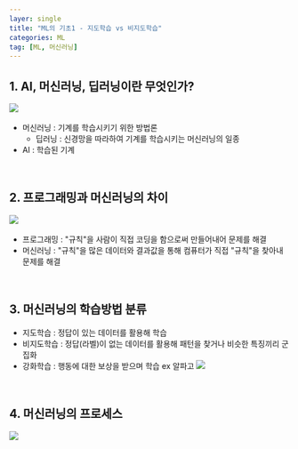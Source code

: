 ```yaml
---
layer: single
title: "ML의 기초1 - 지도학습 vs 비지도학습"
categories: ML
tag: [ML, 머신러닝]
---
```


## 1. AI, 머신러닝, 딥러닝이란 무엇인가?
![](_posts\_Images\2024-01-15-ML_001_1.png)
- 머신러닝 : 기계를 학습시키기 위한 방법론
    - 딥러닝 : 신경망을 따라하여 기계를 학습시키는 머신러닝의 일종
- AI : 학습된 기계
<br/>

## 2. 프로그래밍과 머신러닝의 차이
![](_posts\_Images\2024-01-15-ML_001_2.png)
- 프로그래밍 : "규칙"을 사람이 직접 코딩을 함으로써 만들어내어 문제를 해결
- 머신러닝 : "규칙"을 많은 데이터와 결과값을 통해 컴퓨터가 직접 "규칙"을 찾아내 문제를 해결
<br/>

## 3. 머신러닝의 학습방법 분류
- 지도학습 : 정답이 있는 데이터를 활용해 학습
- 비지도학습 : 정답(라벨)이 없는 데이터를 활용해 패턴을 찾거나 비슷한 특징끼리 군집화
- 강화학습 : 행동에 대한 보상을 받으며 학습 ex 알파고
![](_posts\_Images\2024-01-15-ML_001_3.png)
<br/>

## 4. 머신러닝의 프로세스
![](_posts\_Images\2024-01-15-ML_001_4.png)


